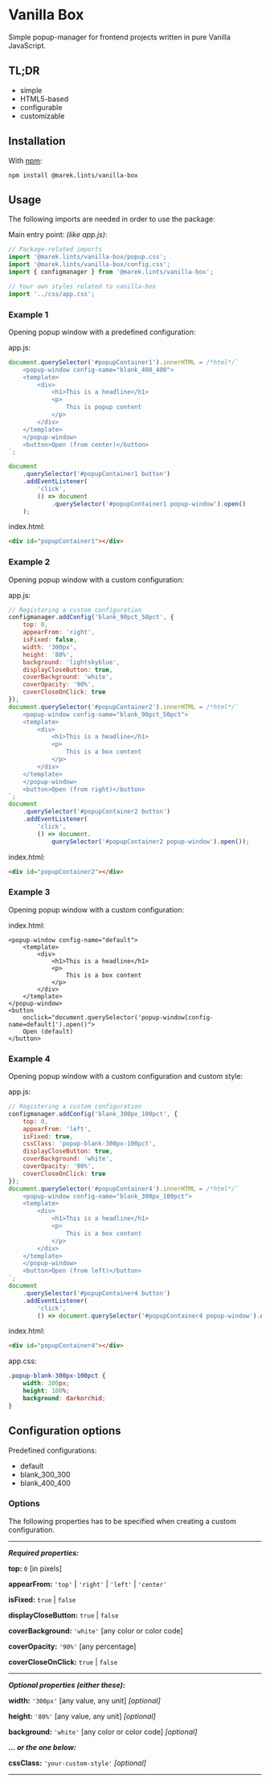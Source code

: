 # Vanilla Box

Simple popup-manager for frontend projects written in pure Vanilla JavaScript.

## TL;DR

- simple
- HTML5-based
- configurable
- customizable

## Installation

With [npm](https://www.npmjs.com/package/@marek.lints/vanilla-box):

```
npm install @marek.lints/vanilla-box
```

## Usage

The following imports are needed in order to use the package:

Main entry point: *(like app.js)*:
```js
// Package-related imports
import '@marek.lints/vanilla-box/popup.css';
import '@marek.lints/vanilla-box/config.css';
import { configmanager } from '@marek.lints/vanilla-box';

// Your own styles related to vanilla-box
import '../css/app.css';
```

### Example 1

Opening popup window with a predefined configuration:

app.js:
```js
document.querySelector('#popupContainer1').innerHTML = /*html*/`
    <popup-window config-name="blank_400_400">
    <template>
        <div>
            <h1>This is a headline</h1>
            <p>
                This is popup content
            </p>
        </div>
    </template>
    </popup-window>
    <button>Open (from center)</button>
`;

document
    .querySelector('#popupContainer1 button')
    .addEventListener(
        'click', 
        () => document
            .querySelector('#popupContainer1 popup-window').open()
    );
```

index.html:
```html
<div id="popupContainer1"></div>
```

### Example 2

Opening popup window with a custom configuration:

app.js:
```js
// Registaring a custom configuration
configmanager.addConfig('blank_90pct_50pct', {
    top: 0,
    appearFrom: 'right',
    isFixed: false,
    width: '300px',
    height: '80%',
    background: 'lightskyblue',
    displayCloseButton: true,
    coverBackground: 'white',
    coverOpacity: '90%',
    coverCloseOnClick: true
});
document.querySelector('#popupContainer2').innerHTML = /*html*/`
    <popup-window config-name="blank_90pct_50pct">
    <template>
        <div>
            <h1>This is a headline</h1>
            <p>
                This is a box content
            </p>
        </div>
    </template>
    </popup-window>
    <button>Open (from right)</button>
`;
document
    .querySelector('#popupContainer2 button')
    .addEventListener(
        'click', 
        () => document.
            querySelector('#popupContainer2 popup-window').open());
```

index.html:
```html
<div id="popupContainer2"></div>
```

### Example 3

Opening popup window with a custom configuration:

index.html:
```
<popup-window config-name="default">
    <template>
        <div>
            <h1>This is a headline</h1>
            <p>
                This is a box content
            </p>
        </div>
    </template>
</popup-window>
<button 
    onclick="document.querySelector('popup-window[config-name=default]').open()">
    Open (default)
</button>
```

### Example 4

Opening popup window with a custom configuration and custom style:

app.js:
```js
// Registering a custom configuration
configmanager.addConfig('blank_300px_100pct', {
    top: 0,
    appearFrom: 'left',
    isFixed: true,
    cssClass: 'popup-blank-300px-100pct',
    displayCloseButton: true,
    coverBackground: 'white',
    coverOpacity: '90%',
    coverCloseOnClick: true
});
document.querySelector('#popupContainer4').innerHTML = /*html*/`
    <popup-window config-name="blank_300px_100pct">
    <template>
        <div>
            <h1>This is a headline</h1>
            <p>
                This is a box content
            </p>
        </div>
    </template>
    </popup-window>
    <button>Open (from left)</button>
`;
document
    .querySelector('#popupContainer4 button')
    .addEventListener(
        'click', 
        () => document.querySelector('#popupContainer4 popup-window').open());
```

index.html:
```html
<div id="popupContainer4"></div>
```

app.css:
```css
.popup-blank-300px-100pct {
    width: 300px;
    height: 100%;
    background: darkorchid;
}
```

## Configuration options

Predefined configurations:
- default
- blank_300_300
- blank_400_400

### Options

The following properties has to be specified when creating a custom configuration.

---
***Required properties:***

**top:** `0` [in pixels]

**appearFrom:** `'top'` | `'right'` | `'left'` | `'center'`

**isFixed:** `true` | `false`

**displayCloseButton:** `true` | `false`

**coverBackground:** `'white'` [any color or color code]

**coverOpacity:** `'90%'` [any percentage]

**coverCloseOnClick:** `true` | `false`

---
***Optional properties (either these):***

**width:** `'300px'` [any value, any unit] *[optional]*

**height:** `'80%'` [any value, any unit] *[optional]*

**background:** `'white'` [any color or color code] *[optional]*

***... or the one below:***

**cssClass:** `'your-custom-style'` *[optional]*

---